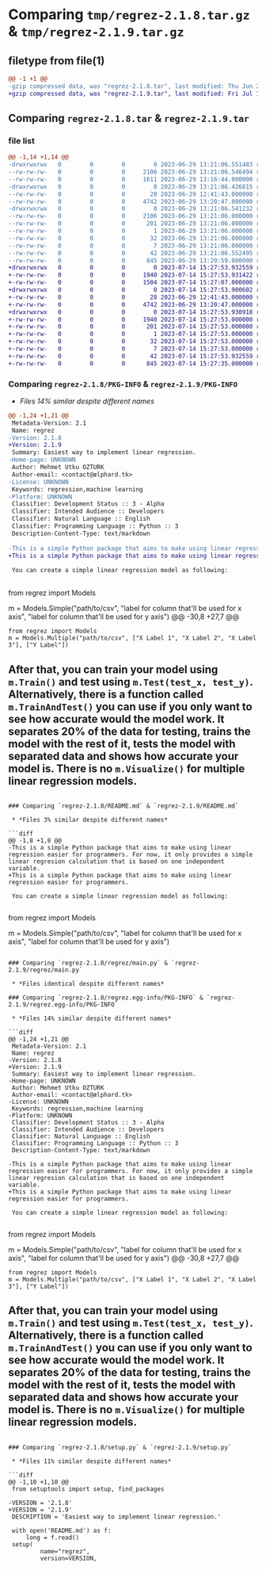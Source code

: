 # Comparing `tmp/regrez-2.1.8.tar.gz` & `tmp/regrez-2.1.9.tar.gz`

## filetype from file(1)

```diff
@@ -1 +1 @@
-gzip compressed data, was "regrez-2.1.8.tar", last modified: Thu Jun 29 13:21:06 2023, max compression
+gzip compressed data, was "regrez-2.1.9.tar", last modified: Fri Jul 14 15:27:53 2023, max compression
```

## Comparing `regrez-2.1.8.tar` & `regrez-2.1.9.tar`

### file list

```diff
@@ -1,14 +1,14 @@
-drwxrwxrwx   0        0        0        0 2023-06-29 13:21:06.551483 regrez-2.1.8/
--rw-rw-rw-   0        0        0     2106 2023-06-29 13:21:06.546494 regrez-2.1.8/PKG-INFO
--rw-rw-rw-   0        0        0     1611 2023-06-29 13:16:44.000000 regrez-2.1.8/README.md
-drwxrwxrwx   0        0        0        0 2023-06-29 13:21:06.426815 regrez-2.1.8/regrez/
--rw-rw-rw-   0        0        0       28 2023-06-29 12:41:43.000000 regrez-2.1.8/regrez/__init__.py
--rw-rw-rw-   0        0        0     4742 2023-06-29 13:20:47.000000 regrez-2.1.8/regrez/main.py
-drwxrwxrwx   0        0        0        0 2023-06-29 13:21:06.541232 regrez-2.1.8/regrez.egg-info/
--rw-rw-rw-   0        0        0     2106 2023-06-29 13:21:06.000000 regrez-2.1.8/regrez.egg-info/PKG-INFO
--rw-rw-rw-   0        0        0      201 2023-06-29 13:21:06.000000 regrez-2.1.8/regrez.egg-info/SOURCES.txt
--rw-rw-rw-   0        0        0        1 2023-06-29 13:21:06.000000 regrez-2.1.8/regrez.egg-info/dependency_links.txt
--rw-rw-rw-   0        0        0       32 2023-06-29 13:21:06.000000 regrez-2.1.8/regrez.egg-info/requires.txt
--rw-rw-rw-   0        0        0        7 2023-06-29 13:21:06.000000 regrez-2.1.8/regrez.egg-info/top_level.txt
--rw-rw-rw-   0        0        0       42 2023-06-29 13:21:06.552495 regrez-2.1.8/setup.cfg
--rw-rw-rw-   0        0        0      845 2023-06-29 13:20:59.000000 regrez-2.1.8/setup.py
+drwxrwxrwx   0        0        0        0 2023-07-14 15:27:53.932559 regrez-2.1.9/
+-rw-rw-rw-   0        0        0     1940 2023-07-14 15:27:53.931422 regrez-2.1.9/PKG-INFO
+-rw-rw-rw-   0        0        0     1504 2023-07-14 15:27:07.000000 regrez-2.1.9/README.md
+drwxrwxrwx   0        0        0        0 2023-07-14 15:27:53.900602 regrez-2.1.9/regrez/
+-rw-rw-rw-   0        0        0       28 2023-06-29 12:41:43.000000 regrez-2.1.9/regrez/__init__.py
+-rw-rw-rw-   0        0        0     4742 2023-06-29 13:20:47.000000 regrez-2.1.9/regrez/main.py
+drwxrwxrwx   0        0        0        0 2023-07-14 15:27:53.930918 regrez-2.1.9/regrez.egg-info/
+-rw-rw-rw-   0        0        0     1940 2023-07-14 15:27:53.000000 regrez-2.1.9/regrez.egg-info/PKG-INFO
+-rw-rw-rw-   0        0        0      201 2023-07-14 15:27:53.000000 regrez-2.1.9/regrez.egg-info/SOURCES.txt
+-rw-rw-rw-   0        0        0        1 2023-07-14 15:27:53.000000 regrez-2.1.9/regrez.egg-info/dependency_links.txt
+-rw-rw-rw-   0        0        0       32 2023-07-14 15:27:53.000000 regrez-2.1.9/regrez.egg-info/requires.txt
+-rw-rw-rw-   0        0        0        7 2023-07-14 15:27:53.000000 regrez-2.1.9/regrez.egg-info/top_level.txt
+-rw-rw-rw-   0        0        0       42 2023-07-14 15:27:53.932559 regrez-2.1.9/setup.cfg
+-rw-rw-rw-   0        0        0      845 2023-07-14 15:27:35.000000 regrez-2.1.9/setup.py
```

### Comparing `regrez-2.1.8/PKG-INFO` & `regrez-2.1.9/PKG-INFO`

 * *Files 14% similar despite different names*

```diff
@@ -1,24 +1,21 @@
 Metadata-Version: 2.1
 Name: regrez
-Version: 2.1.8
+Version: 2.1.9
 Summary: Easiest way to implement linear regression.
-Home-page: UNKNOWN
 Author: Mehmet Utku OZTURK
 Author-email: <contact@ælphard.tk>
-License: UNKNOWN
 Keywords: regression,machine learning
-Platform: UNKNOWN
 Classifier: Development Status :: 3 - Alpha
 Classifier: Intended Audience :: Developers
 Classifier: Natural Language :: English
 Classifier: Programming Language :: Python :: 3
 Description-Content-Type: text/markdown
 
-This is a simple Python package that aims to make using linear regression easier for programmers. For now, it only provides a simple linear regresion calculation that is based on one independent variable.
+This is a simple Python package that aims to make using linear regression easier for programmers.
 
 You can create a simple linear regression model as following:
 
 ```
 from regrez import Models
 
 m = Models.Simple("path/to/csv", "label for column that'll be used for x axis", "label for column that'll be used for y axis")
@@ -30,8 +27,7 @@
 
 ```
 from regrez import Models
 m = Models.Multiple("path/to/csv", ["X Label 1", "X Label 2", "X Label 3"], ["Y Label"])
 ```
 
 After that, you can train your model using `m.Train()` and test using `m.Test(test_x, test_y)`. Alternatively, there is a function called `m.TrainAndTest()` you can use if you only want to see how accurate would the model work. It separates 20% of the data for testing, trains the model with the rest of it, tests the model with separated data and shows how accurate your model is. There is no `m.Visualize()` for multiple linear regression models.
-
```

### Comparing `regrez-2.1.8/README.md` & `regrez-2.1.9/README.md`

 * *Files 3% similar despite different names*

```diff
@@ -1,8 +1,8 @@
-This is a simple Python package that aims to make using linear regression easier for programmers. For now, it only provides a simple linear regresion calculation that is based on one independent variable.
+This is a simple Python package that aims to make using linear regression easier for programmers.
 
 You can create a simple linear regression model as following:
 
 ```
 from regrez import Models
 
 m = Models.Simple("path/to/csv", "label for column that'll be used for x axis", "label for column that'll be used for y axis")
```

### Comparing `regrez-2.1.8/regrez/main.py` & `regrez-2.1.9/regrez/main.py`

 * *Files identical despite different names*

### Comparing `regrez-2.1.8/regrez.egg-info/PKG-INFO` & `regrez-2.1.9/regrez.egg-info/PKG-INFO`

 * *Files 14% similar despite different names*

```diff
@@ -1,24 +1,21 @@
 Metadata-Version: 2.1
 Name: regrez
-Version: 2.1.8
+Version: 2.1.9
 Summary: Easiest way to implement linear regression.
-Home-page: UNKNOWN
 Author: Mehmet Utku OZTURK
 Author-email: <contact@ælphard.tk>
-License: UNKNOWN
 Keywords: regression,machine learning
-Platform: UNKNOWN
 Classifier: Development Status :: 3 - Alpha
 Classifier: Intended Audience :: Developers
 Classifier: Natural Language :: English
 Classifier: Programming Language :: Python :: 3
 Description-Content-Type: text/markdown
 
-This is a simple Python package that aims to make using linear regression easier for programmers. For now, it only provides a simple linear regresion calculation that is based on one independent variable.
+This is a simple Python package that aims to make using linear regression easier for programmers.
 
 You can create a simple linear regression model as following:
 
 ```
 from regrez import Models
 
 m = Models.Simple("path/to/csv", "label for column that'll be used for x axis", "label for column that'll be used for y axis")
@@ -30,8 +27,7 @@
 
 ```
 from regrez import Models
 m = Models.Multiple("path/to/csv", ["X Label 1", "X Label 2", "X Label 3"], ["Y Label"])
 ```
 
 After that, you can train your model using `m.Train()` and test using `m.Test(test_x, test_y)`. Alternatively, there is a function called `m.TrainAndTest()` you can use if you only want to see how accurate would the model work. It separates 20% of the data for testing, trains the model with the rest of it, tests the model with separated data and shows how accurate your model is. There is no `m.Visualize()` for multiple linear regression models.
-
```

### Comparing `regrez-2.1.8/setup.py` & `regrez-2.1.9/setup.py`

 * *Files 11% similar despite different names*

```diff
@@ -1,10 +1,10 @@
 from setuptools import setup, find_packages
 
-VERSION = '2.1.8' 
+VERSION = '2.1.9' 
 DESCRIPTION = 'Easiest way to implement linear regression.'
 
 with open('README.md') as f:
     long = f.read()
 setup(
         name="regrez", 
         version=VERSION,
```

